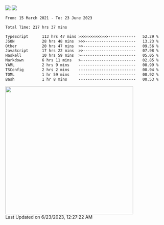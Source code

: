 <div>
  <img src="https://github-readme-stats.vercel.app/api?username=naporin0624&count_private=true&show_icons=true" />
  <img src="https://github-readme-stats.vercel.app/api/top-langs/?username=naporin0624&layout=compact&hide=css" />
  <!--START_SECTION:waka-->

```txt
From: 15 March 2021 - To: 23 June 2023

Total Time: 217 hrs 37 mins

TypeScript      113 hrs 47 mins >>>>>>>>>>>>>------------   52.29 %
JSON            28 hrs 48 mins  >>>----------------------   13.23 %
Other           20 hrs 47 mins  >>-----------------------   09.56 %
JavaScript      17 hrs 22 mins  >>-----------------------   07.98 %
Haskell         10 hrs 59 mins  >------------------------   05.05 %
Markdown        6 hrs 11 mins   >------------------------   02.85 %
YAML            2 hrs 9 mins    -------------------------   00.99 %
TSConfig        2 hrs 2 mins    -------------------------   00.94 %
TOML            1 hr 59 mins    -------------------------   00.92 %
Bash            1 hr 8 mins     -------------------------   00.53 %
```

<!--END_SECTION:waka-->
  
  <!--START_SECTION:lapras-card-->
<a href="https://lapras.com/public/CDQE7TF" target="_blank" rel="noopener noreferrer"><img src="https://lapras-card-generator.vercel.app/api/svg?e=3.68&b=3.48&i=3.51&b1=%23232323&b2=%236d6d6d&i1=%23212121&i2=%23818181&l=ja" width="400" ></a>  
Last Updated on 6/23/2023, 12:27:22 AM
<!--END_SECTION:lapras-card-->
</div>
